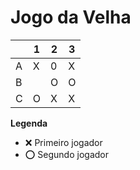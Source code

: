 # Jogo da Velha

|   | 1 | 2 | 3 |
|---|---|---|---|
| A | X | 0 | X  |
| B |  |O | O |
| C |O | X | X |

**Legenda**

- ❌ Primeiro jogador 
- ⭕ Segundo jogador